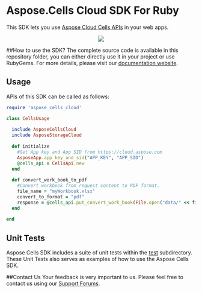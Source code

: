 # Aspose.Cells Cloud SDK For Ruby
This SDK lets you use [Aspose Cloud Cells APIs](http://api.aspose.com/v1.1/swagger/ui/index) in your web apps.


<p align="center">
  <a title="Download complete Aspose.Cells for Cloud source code" href="https://github.com/asposecells/Aspose_Cells_Cloud/archive/master.zip">
	<img src="https://raw.github.com/AsposeExamples/java-examples-dashboard/master/images/downloadZip-Button-Large.png" />
  </a>
</p>

##How to use the SDK?
The complete source code is available in this repository folder, you can either directly use it in your project or use RubyGems. For more details, please visit our [documentation website](http://www.aspose.com/docs/display/cellscloud/Available+SDKs).


## Usage
APIs of this SDK can be called as follows:

```ruby
require 'aspose_cells_cloud'

class CellsUsage
  
  include AsposeCellsCloud
  include AsposeStorageCloud
	
  def initialize
    #Get App key and App SID from https://cloud.aspose.com
    AsposeApp.app_key_and_sid("APP_KEY", "APP_SID")
    @cells_api = CellsApi.new  
  end
  
  def convert_work_book_to_pdf
    #Convert workbook from request content to PDF format.
    file_name = "myWorkbook.xlsx"
    convert_to_format = "pdf"
    response = @cells_api.put_convert_work_book(File.open("data/" << file_name,"r") { |io| io.read }, {format: convert_to_format})
  end
  
end
```
## Unit Tests
Aspose Cells SDK includes a suite of unit tests within the [test](https://github.com/asposecells/Aspose_Cells_Cloud/blob/master/SDKs/Aspose.Cells_Cloud_SDK_For_Ruby/test/cells_tests.rb) subdirectory. These Unit Tests also serves as examples of how to use the Aspose Cells SDK.

##Contact Us
Your feedback is very important to us. Please feel free to contact us using our [Support Forums](https://www.aspose.com/community/forums/).

